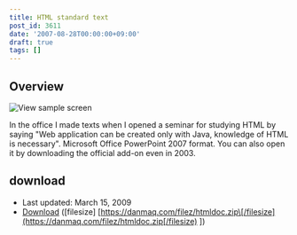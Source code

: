 ```yaml
---
title: HTML standard text
post_id: 3611
date: '2007-08-28T00:00:00+09:00'
draft: true
tags: []
---
```


## Overview

![View sample screen](https://danmaq.com/image/misc/html_s.png)

In the office I made texts when I opened a seminar for studying HTML by saying "Web application can be created only with Java, knowledge of HTML is necessary". Microsoft Office PowerPoint 2007 format. You can also open it by downloading the official add-on even in 2003.

## download

*   Last updated: March 15, 2009
*   [Download](https://danmaq.com/filez/htmldoc.zip) (\[filesize\] [https://danmaq.com/filez/htmldoc.zip\[/filesize](https://danmaq.com/filez/htmldoc.zip[/filesize) \])
